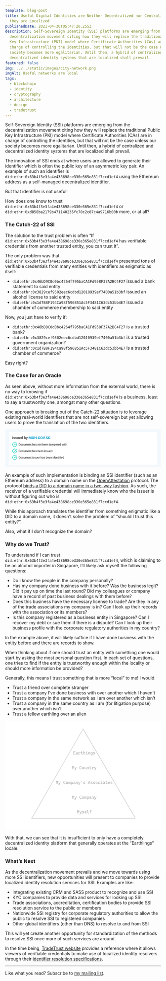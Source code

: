 ```yaml
---
template: blog-post
title: Useful Digital Identities are Neither Decentralized nor Centralized -
  they are Localized
publishedDate: 2021-04-30T05:47:20.255Z
description: Self-Sovereign Identity (SSI) platforms are emerging from the
  decentralization movement citing how they will replace the traditional Public
  Key Infrastructure (PKI) model where Certificate Authorities (CAs) are in
  charge of controlling the identities, but that will not be the case unless our
  society becomes more egalitarian. Until then, a hybrid of centralized and
  decentralized identity systems that are localized shall prevail.
featured: false
img: ../../static/images/city-network.png
imgAlt: Useful networks are local
tags:
  - blockchain
  - identity
  - cryptography
  - architecture
  - design
  - tradetrust
---
```

Self-Sovereign Identity (SSI) platforms are emerging from the decentralization movement citing how they will replace the traditional Public Key Infrastructure (PKI) model where Certificate Authorities (CAs) are in charge of controlling the identities, but that will not be the case unless our society becomes more egalitarian. Until then, a hybrid of centralized and decentralized identity systems that are localized shall prevail.

The innovation of SSI ends at where users are allowed to generate their identifier which is often the public key of an asymmetric key pair. An example of such an identifier is `did:ethr:0x63b4f3e3fa4e438698ce330e365e831f7ccd1ef4` using the Ethereum address as a self-managed decentralized identifier.

But that identifier is not useful!

How does one know to trust `did:ethr:0x63b4f3e3fa4e438698ce330e365e831f7ccd1ef4` or `did:ethr:0xd858ba2179b471140235fc70c2c87c4a9716b00b` more, or at all?

### The Catch-22 of SSI

The solution to the trust problem is often “If `did:ethr:0x63b4f3e3fa4e438698ce330e365e831f7ccd1ef4` has verifiable credentials from another trusted entity, you can trust it”.

The only problem was that `did:ethr:0x63b4f3e3fa4e438698ce330e365e831f7ccd1ef4` presented tons of verifiable credentials from many entities with identifiers as enigmatic as itself:

* `did:ethr:0x46bD9C0d0bc4264f795baCA1Fd958F37A2BC4F27` issued a bank statement to said entity
* `did:ethr:0x3829cef9502eec6cdbd12010939ef7400a51b3bf` issued an alcohol license to said entity
* `did:ethr:0x1d7B8F194Ca98f596851Ac5F3481C63dc53bb4E7` issued a chamber of commerce membership to said entity

Now, you just have to verify if:

* `did:ethr:0x46bD9C0d0bc4264f795baCA1Fd958F37A2BC4F27` is a trusted bank?
* `did:ethr:0x3829cef9502eec6cdbd12010939ef7400a51b3bf` is a trusted government organization?
* `did:ethr:0x1d7B8F194Ca98f596851Ac5F3481C63dc53bb4E7` is a trusted chamber of commerce?

Easy right?

### The Case for an Oracle

As seen above, without more information from the external world, there is no way to knowing if `did:ethr:0x63b4f3e3fa4e438698ce330e365e831f7ccd1ef4` is a business, least to say a trustworthy one, amongst many other questions.

One approach to breaking out of the Catch-22 situation is to leverage existing real-world identifiers that are not self-sovereign but yet allowing users to prove the translation of the two identifiers.

![Sample header of an HealthCert](../../static/images/sample-healthcert-header.png "Sample header of an HealthCert")

An example of such implementation is binding an SSI identifier (such as an Ethereum address) to a domain name on the [OpenAttestation](https://www.openattestation.com/) protocol. The protocol [binds a DID to a domain name in a two-way fashion](https://www.openattestation.com/docs/advanced/identity-proofs). As such, the receiver of a verifiable credential will immediately know who the issuer is without figuring out who is `did:ethr:0x63b4f3e3fa4e438698ce330e365e831f7ccd1ef4`.

While this approach translates the identifier from something enigmatic like a DID to a domain name, it doesn't solve the problem of “should I trust this entity?”.

Also, what if I don’t recognize the domain?

### Why do we Trust?

To understand if I can trust `did:ethr:0x63b4f3e3fa4e438698ce330e365e831f7ccd1ef4`, which is claiming to be an alcohol importer in Singapore, I’ll likely ask myself the following questions:

* Do I know the people in the company personally?
* Has my company done business with it before? Was the business legit? Did it pay up on time the last round? Did my colleagues or company have a record of past business dealings with them before?
* Does this business have the necessary license to trade? Are they in any of the trade associations my company is in? Can I look up their records with the association or its members?
* Is this company registered as a business entity in Singapore? Can I recover my debt or sue them if there is a dispute? Can I look up their business profile with the corporate regulatory authorities in my country?

In the example above, it will likely suffice if I have done business with the entity before and there are records to show.

When thinking about if one should trust an entity with something one would start by asking the most personal question first. In each set of questions, one tries to find if the entity is trustworthy enough within the locality or should more information be provided?

Generally, this means I trust something that is more “local” to me! I would:

* Trust a friend over complete stranger
* Trust a company I've done business with over another which I haven't
* Trust a company in the same network as I am over another which isn't
* Trust a company in the same country as I am (for litigation purpose) over another which isn't
* Trust a fellow earthling over an alien

![Hierarchy of trust](../../static/images/hierarchy-of-trust.png "Who do I trust?")

With that, we can see that it is insufficient to only have a completely decentralized identity platform that generally operates at the “Earthlings” locale.

### What’s Next

As the decentralization movement prevails and we move towards using more SSI identifiers, new opportunities will present to companies to provide localized identity resolution services for SSI. Examples are like:

* Integrating existing CRM and SASS product to recognize and use SSI
* KYC companies to provide data and services for looking up SSI
* Trade associations, accreditation, certification bodies to provide SSI resolution service to the public or members
* Nationwide SSI registry for corporate regulatory authorities to allow the public to resolve SSI to registered companies
* Other global identifiers (other than DNS) to resolve to and from SSI

This will yet create another opportunity for standardization of the methods to resolve SSI once more of such services are around.

In the time being, [TradeTrust website](https://tradetrust.io/) provides a reference where it allows viewers of verifiable credentials to make use of localized identity resolvers through their [identifier resolution specifications](https://github.com/Open-Attestation/adr/blob/master/identifier_resolution_api.md).

- - -

Like what you read? Subscribe to [my mailing list](https://geek.us2.list-manage.com/subscribe?u=bfcc21792349f4f0eaff4a2a3&id=694896a0df).